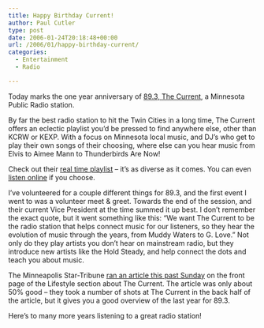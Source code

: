```yaml
---
title: Happy Birthday Current!
author: Paul Cutler
type: post
date: 2006-01-24T20:18:48+00:00
url: /2006/01/happy-birthday-current/
categories:
  - Entertainment
  - Radio

---
```

Today marks the one year anniversary of [89.3, The Current][1], a Minnesota Public Radio station.

By far the best radio station to hit the Twin Cities in a long time, The Current offers an eclectic playlist you&#8217;d be pressed to find anywhere else, other than KCRW or KEXP. With a focus on Minnesota local music, and DJ&#8217;s who get to play their own songs of their choosing, where else can you hear music from Elvis to Aimee Mann to Thunderbirds Are Now!

Check out their [real time playlist][2] &#8211; it&#8217;s as diverse as it comes. You can even [listen online][3] if you choose.

I&#8217;ve volunteered for a couple different things for 89.3, and the first event I went to was a volunteer meet & greet. Towards the end of the session, and their current Vice President at the time summed it up best. I don&#8217;t remember the exact quote, but it went something like this: &#8220;We want The Current to be the radio station that helps connect music for our listeners, so they hear the evolution of music through the years, from Muddy Waters to G. Love.&#8221; Not only do they play artists you don&#8217;t hear on mainstream radio, but they introduce new artists like the Hold Steady, and help connect the dots and teach you about music.

The Minneapolis Star-Tribune [ran an article this past Sunday][4] on the front page of the Lifestyle section about The Current. The article was only about 50% good &#8211; they took a number of shots at The Current in the back half of the article, but it gives you a good overview of the last year for 89.3.

Here&#8217;s to many more years listening to a great radio station!

 [1]: http://minnesota.publicradio.org/radio/services/the_current/
 [2]: http://minnesota.publicradio.org/radio/services/the_current/songs_played/
 [3]: http://minnesota.publicradio.org/radio/services/the_current/streams.php
 [4]: http://www.startribune.com/457/story/193724.html